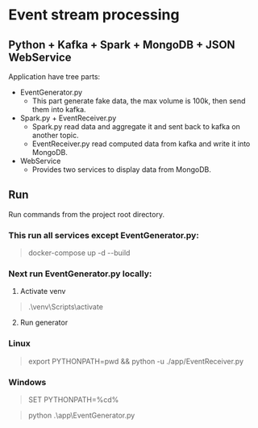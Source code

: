 # Event stream processing
## Python + Kafka + Spark + MongoDB + JSON WebService

Application have tree parts:
* EventGenerator.py
  * This part generate fake data, the max volume is 100k, then send them into kafka.
* Spark.py + EventReceiver.py
  * Spark.py read data and aggregate it and sent back to kafka on another topic.
  * EventReceiver.py read computed data from kafka and write it into MongoDB. 
* WebService
  * Provides two services to display data from MongoDB.

## Run

Run commands from the project root directory.
### This run all services except EventGenerator.py:
> docker-compose up -d --build

### Next run EventGenerator.py locally:
1. Activate venv
>.\venv\Scripts\activate
2. Run generator
### Linux
> export PYTHONPATH=pwd && python -u ./app/EventReceiver.py 
### Windows
> SET PYTHONPATH=%cd%

> python .\app\EventGenerator.py

